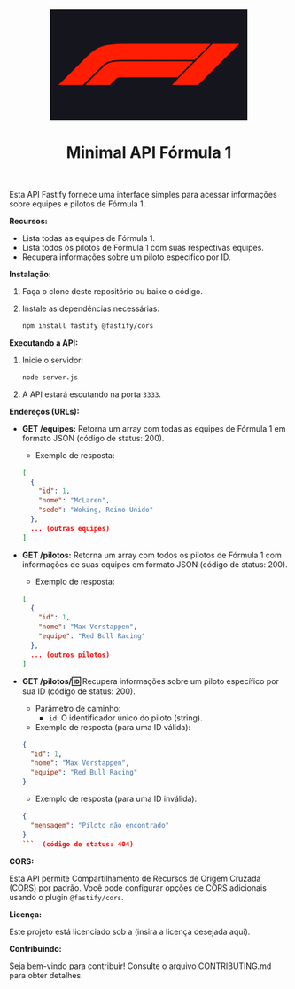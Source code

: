 <div align="center">

  <img src="./.github/assets/f1minimallogo.png" alt="Logo" height="200">
  <h1 align="center"><strong>Minimal API Fórmula 1</strong></h1>

</div>

<br />

Esta API Fastify fornece uma interface simples para acessar informações sobre equipes e pilotos de Fórmula 1.

**Recursos:**

* Lista todas as equipes de Fórmula 1.
* Lista todos os pilotos de Fórmula 1 com suas respectivas equipes.
* Recupera informações sobre um piloto específico por ID.

**Instalação:**

1. Faça o clone deste repositório ou baixe o código.
2. Instale as dependências necessárias:

   ```bash
   npm install fastify @fastify/cors
   ```

**Executando a API:**

1. Inicie o servidor:

   ```bash
   node server.js
   ```

2. A API estará escutando na porta `3333`.

**Endereços (URLs):**

* **GET /equipes:** Retorna um array com todas as equipes de Fórmula 1 em formato JSON (código de status: 200).
  * Exemplo de resposta:

  ```json
  [
    {
      "id": 1,
      "nome": "McLaren",
      "sede": "Woking, Reino Unido"
    },
    ... (outras equipes)
  ]
  ```

* **GET /pilotos:** Retorna um array com todos os pilotos de Fórmula 1 com informações de suas equipes em formato JSON (código de status: 200).
  * Exemplo de resposta:

  ```json
  [
    {
      "id": 1,
      "nome": "Max Verstappen",
      "equipe": "Red Bull Racing"
    },
    ... (outros pilotos)
  ]
  ```

* **GET /pilotos/:id:** Recupera informações sobre um piloto específico por sua ID (código de status: 200).
  * Parâmetro de caminho:
    * `id`: O identificador único do piloto (string).
  * Exemplo de resposta (para uma ID válida):

  ```json
  {
    "id": 1,
    "nome": "Max Verstappen",
    "equipe": "Red Bull Racing"
  }
  ```

  * Exemplo de resposta (para uma ID inválida):

  ```json
  {
    "mensagem": "Piloto não encontrado"
  }
  ```  (código de status: 404)

**CORS:**

Esta API permite Compartilhamento de Recursos de Origem Cruzada (CORS) por padrão. Você pode configurar opções de CORS adicionais usando o plugin `@fastify/cors`.

**Licença:**

Este projeto está licenciado sob a (insira a licença desejada aqui).

**Contribuindo:**

Seja bem-vindo para contribuir! Consulte o arquivo CONTRIBUTING.md para obter detalhes.

